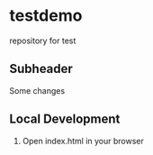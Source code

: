 # testdemo
repository for test

## Subheader

Some changes

## Local Development

1. Open index.html in your browser